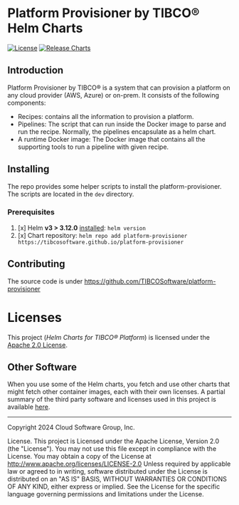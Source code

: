 # Platform Provisioner by TIBCO® Helm Charts
[![License](https://img.shields.io/badge/License-Apache%202.0-blue.svg)](https://opensource.org/licenses/Apache-2.0)
[![Release Charts](https://github.com/TIBCOSoftware/platform-provisioner/actions/workflows/release-chart.yaml/badge.svg)](https://github.com/TIBCOSoftware/platform-provisioner/actions/workflows/release-chart.yaml)

## Introduction
Platform Provisioner by TIBCO® is a system that can provision a platform on any cloud provider (AWS, Azure) or on-prem. It consists of the following components:
* Recipes: contains all the information to provision a platform.
* Pipelines: The script that can run inside the Docker image to parse and run the recipe. Normally, the pipelines encapsulate as a helm chart.
* A runtime Docker image: The Docker image that contains all the supporting tools to run a pipeline with given recipe.

## Installing

The repo provides some helper scripts to install the platform-provisioner. The scripts are located in the `dev` directory.

### Prerequisites
1. [x] Helm **v3 > 3.12.0** [installed](https://helm.sh/docs/using_helm/#installing-helm): `helm version`
2. [x] Chart repository: `helm repo add platform-provisioner https://tibcosoftware.github.io/platform-provisioner`

## Contributing

The source code is under <https://github.com/TIBCOSoftware/platform-provisioner>

# Licenses

This project (_Helm Charts for TIBCO® Platform_) is licensed under the [Apache 2.0 License](https://github.com/TIBCOSoftware/tp-helm-charts/blob/main/LICENSE).

## Other Software

When you use some of the Helm charts, you fetch and use other charts that might fetch other container images, each with their own licenses.
A partial summary of the third party software and licenses used in this project is available [here](https://github.com/TIBCOSoftware/tp-helm-charts/blob/main/docs/third-party-software-licenses.md).

---
Copyright 2024 Cloud Software Group, Inc.

License. This project is Licensed under the Apache License, Version 2.0 (the "License").
You may not use this file except in compliance with the License. You may obtain a copy of the License at http://www.apache.org/licenses/LICENSE-2.0
Unless required by applicable law or agreed to in writing,
software distributed under the License is distributed on an "AS IS" BASIS,
WITHOUT WARRANTIES OR CONDITIONS OF ANY KIND, either express or implied.
See the License for the specific language governing permissions and limitations under the License.
